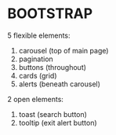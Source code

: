 # BOOTSTRAP
5 flexible elements:
1. carousel (top of main page)
2. pagination
3. buttons (throughout)
4. cards (grid)
5. alerts (beneath carousel)

2 open elements:
1. toast (search button)
2. tooltip (exit alert button)
